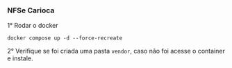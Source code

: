 

### NFSe Carioca

1° Rodar o docker
```
docker compose up -d --force-recreate
```

2° Verifique se foi criada uma pasta `vendor`, caso não foi acesse o container e instale.